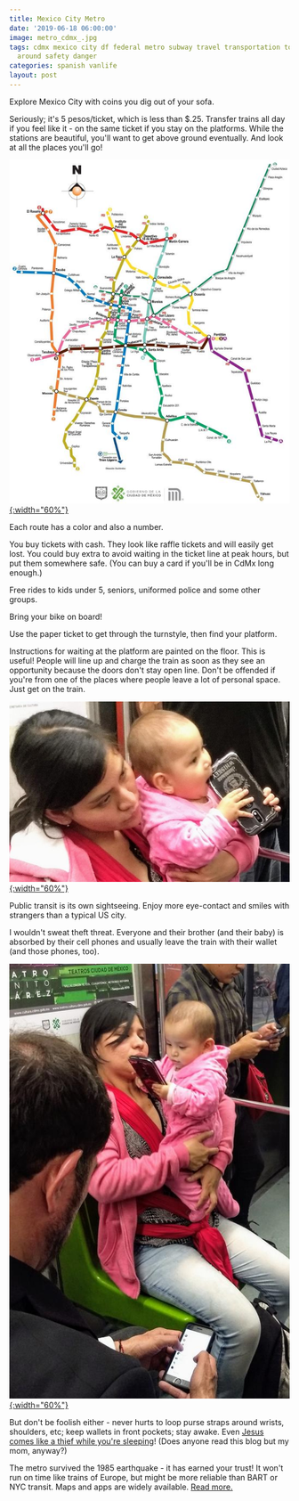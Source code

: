 ```yaml
---
title: Mexico City Metro
date: '2019-06-18 06:00:00'
image: metro_cdmx_.jpg
tags: cdmx mexico city df federal metro subway travel transportation tourism getting
  around safety danger
categories: spanish vanlife
layout: post
---
```


Explore Mexico City with coins you dig out of your sofa.

Seriously; it's 5 pesos/ticket, which is less than $.25. Transfer trains all day if you feel like it - on the same ticket if you stay on the platforms. While the stations are beautiful, you'll want to get above ground eventually. And look at all the places you'll go!

[![](/images/metro_mapa_.jpg){:width="60%"}](/images/metro_mapa.jpg)

Each route has a color and also a number. 

You buy tickets with cash. They look like raffle tickets and will easily get lost. You could buy extra to avoid waiting in the ticket line at peak hours, but put them somewhere safe.  (You can buy a card if you'll be in CdMx long enough.)

Free rides to kids under 5, seniors, uniformed police and some other groups.

Bring your bike on board!

Use the paper ticket to get through the turnstyle, then find your platform. 

Instructions for waiting at the platform are painted on the floor. This is useful! People will line up and charge the train as soon as they see an opportunity because the doors don't stay open line. Don't be offended if you're from one of the places where people leave a lot of personal space. Just get on the train.

[![](/images/baby_cdmx3_.jpg){:width="60%"}](/images/baby_cdmx3.jpg)

Public transit is its own sightseeing. Enjoy more eye-contact and smiles with strangers than a typical US city.

I wouldn't sweat theft threat. Everyone and their brother (and their baby) is absorbed by their cell phones and usually leave the train with their wallet (and those phones, too).

[![](/images/baby_cdmx2_.jpg){:width="60%"}](/images/baby_cdmx2.jpg)

But don't be foolish either - never hurts to loop purse straps around wrists, shoulders, etc; keep wallets in front pockets; stay awake. Even [Jesus comes like a thief while you're sleeping](https://www.biblegateway.com/passage/?search=Revelation+16%3A15%2CMatthew+24%3A43%2C1+Thessalonians+5%3A2%2C1+Thessalonians+5%3A4%2C2+Peter+3%3A10&version=ESV)! (Does anyone read this blog but my mom, anyway?)

The metro survived the 1985 earthquake - it has earned your trust! It won't run on time like trains of Europe, but might be more reliable than BART or NYC transit. Maps and apps are widely available. [Read more.](https://www.metro.cdmx.gob.mx/)
